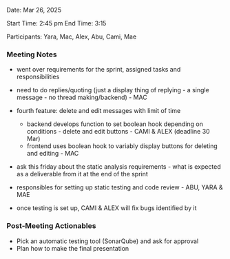 Date: Mar 26, 2025

Start Time: 2:45 pm
End Time: 3:15

Participants: Yara, Mac, Alex, Abu, Cami, Mae

### Meeting Notes
- went over requirements for the sprint, assigned tasks and responsibilities

- need to do replies/quoting (just a display thing of replying - a single message - no thread making/backend) - MAC
- fourth feature: delete and edit messages with limit of time
  - backend develops function to set boolean hook depending on conditions - delete and edit buttons - CAMI & ALEX (deadline 30 Mar)
  - frontend uses boolean hook to variably display buttons for deleting and editing  - MAC
- ask this friday about the static analysis requirements - what is expected as a deliverable from it at the end of the sprint
- responsibles for setting up static testing and code review - ABU, YARA & MAE
- once testing is set up, CAMI & ALEX will fix bugs identified by it

### Post-Meeting Actionables 
- Pick an automatic testing tool (SonarQube) and ask for approval
- Plan how to make the final presentation
